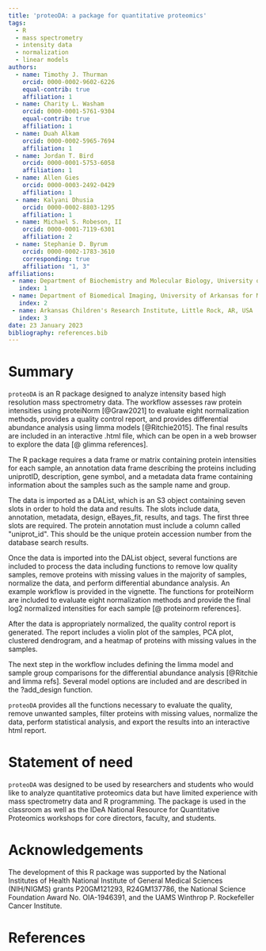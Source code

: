 ```yaml
---
title: 'proteoDA: a package for quantitative proteomics'
tags:
  - R
  - mass spectrometry
  - intensity data
  - normalization
  - linear models
authors:
  - name: Timothy J. Thurman
    orcid: 0000-0002-9602-6226
    equal-contrib: true 
    affiliation: 1
  - name: Charity L. Washam
    orcid: 0000-0001-5761-9304
    equal-contrib: true
    affiliation: 1 
  - name: Duah Alkam
    orcid: 0000-0002-5965-7694
    affiliation: 1
  - name: Jordan T. Bird
    orcid: 0000-0001-5753-6058
    affiliation: 1
  - name: Allen Gies
    orcid: 0000-0003-2492-0429
    affiliation: 1
  - name: Kalyani Dhusia
    orcid: 0000-0002-8803-1295
    affiliation: 1
  - name: Michael S. Robeson, II
    orcid: 0000-0001-7119-6301
    affiliation: 2
  - name: Stephanie D. Byrum
    orcid: 0000-0002-1783-3610
    corresponding: true 
    affiliation: "1, 3"
affiliations:
 - name: Department of Biochemistry and Molecular Biology, University of Arkansas for Medical Sciences, Little Rock, AR, USA
   index: 1
 - name: Department of Biomedical Imaging, University of Arkansas for Medical Sciences, Little Rock, AR, USA
   index: 2
 - name: Arkansas Children's Research Institute, Little Rock, AR, USA
   index: 3
date: 23 January 2023
bibliography: references.bib
---
```


# Summary
`proteoDA` is an R package designed to analyze intensity based high resolution mass spectrometry data. The workflow assesses raw protein intensities using proteiNorm [@Graw2021] to evaluate eight normalization methods, provides a quality control report, and provides differential abundance analysis using limma models [@Ritchie2015]. The final results are included in an interactive .html file, which can be open in a web browser to explore the data [@ glimma references].

The R package requires a data frame or matrix containing protein intensities for each sample, an annotation data frame describing the proteins including uniprotID, description, gene symbol, and a metadata data frame containing information about the samples such as the sample name and group. 

The data is imported as a DAList, which is an S3 object containing seven slots in order to hold the data and results. The slots include data, annotation, metadata, design, eBayes_fit, results, and tags. The first three slots are required. The protein annotation must include a column called "uniprot_id". This should be the unique protein accession number from the database search results. 

Once the data is imported into the DAList object, several functions are included to process the data including functions to remove low quality samples, remove proteins with missing values in the majority of samples, normalize the data, and perform differential abundance analysis. An example workflow is provided in the vignette. The functions for proteiNorm are included to evaluate eight normalization methods and provide the final log2 normalized intensities for each sample [@ proteinorm references]. 

After the data is appropriately normalized, the quality control report is generated. The report includes a violin plot of the samples, PCA plot, clustered dendrogram, and a heatmap of proteins with missing values in the samples. 

The next step in the workflow includes defining the limma model and sample group comparisons for the differential abundance analysis [@Ritchie and limma refs]. Several model options are included and are described in the ?add_design function. 

`proteoDA` provides all the functions necessary to evaluate the quality, remove unwanted samples, filter proteins with missing values, normalize the data, perform statistical analysis, and export the results into an interactive html report. 


# Statement of need

`proteoDA` was designed to be used by researchers and students who would like to analyze quantitative proteomics data but have limited experience with mass spectrometry data and R programming. The package is used in the classroom as well as the IDeA National Resource for Quantitative Proteomics workshops for core directors, faculty, and students. 

# Acknowledgements

The development of this R package was supported by the National Institutes of Health National Institute of General Medical Sciences (NIH/NIGMS) grants P20GM121293, R24GM137786, the National Science Foundation Award No. OIA-1946391, and the UAMS Winthrop P. Rockefeller Cancer Institute. 

# References
